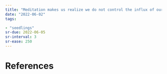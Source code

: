 ```yaml
---
title: "Meditation makes us realize we do not control the influx of our thoughts"
date: "2022-06-02"
tags:

- "seedlings"
sr-due: 2022-06-05
sr-interval: 3
sr-ease: 250
---
```



# References
